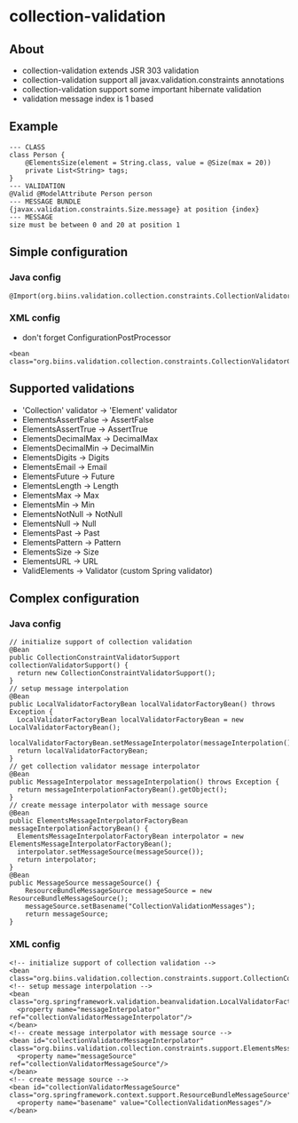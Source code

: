 # collection-validation

## About

* collection-validation extends JSR 303 validation
* collection-validation support all javax.validation.constraints annotations
* collection-validation support some important hibernate validation
* validation message index is 1 based

## Example
```
--- CLASS
class Person {
    @ElementsSize(element = String.class, value = @Size(max = 20))
    private List<String> tags;
}
--- VALIDATION
@Valid @ModelAttribute Person person
--- MESSAGE BUNDLE
{javax.validation.constraints.Size.message} at position {index}
--- MESSAGE
size must be between 0 and 20 at position 1
```

## Simple configuration

### Java config
```
@Import(org.biins.validation.collection.constraints.CollectionValidatorConfig)
```
### XML config
* don't forget ConfigurationPostProcessor
```
<bean class="org.biins.validation.collection.constraints.CollectionValidatorConfig"/>
```

## Supported validations

* 'Collection' validator -> 'Element' validator
* ElementsAssertFalse -> AssertFalse
* ElementsAssertTrue -> AssertTrue
* ElementsDecimalMax -> DecimalMax
* ElementsDecimalMin -> DecimalMin
* ElementsDigits -> Digits
* ElementsEmail -> Email
* ElementsFuture -> Future
* ElementsLength -> Length
* ElementsMax -> Max
* ElementsMin -> Min
* ElementsNotNull -> NotNull
* ElementsNull -> Null
* ElementsPast -> Past
* ElementsPattern -> Pattern
* ElementsSize -> Size
* ElementsURL -> URL
* ValidElements -> Validator (custom Spring validator)


## Complex configuration

### Java config
```
// initialize support of collection validation
@Bean
public CollectionConstraintValidatorSupport collectionValidatorSupport() {
  return new CollectionConstraintValidatorSupport();
}
// setup message interpolation
@Bean
public LocalValidatorFactoryBean localValidatorFactoryBean() throws Exception {
  LocalValidatorFactoryBean localValidatorFactoryBean = new LocalValidatorFactoryBean();
  localValidatorFactoryBean.setMessageInterpolator(messageInterpolation());
  return localValidatorFactoryBean;
}
// get collection validator message interpolator
@Bean
public MessageInterpolator messageInterpolation() throws Exception {
  return messageInterpolationFactoryBean().getObject();
}
// create message interpolator with message source
@Bean
public ElementsMessageInterpolatorFactoryBean messageInterpolationFactoryBean() {
  ElementsMessageInterpolatorFactoryBean interpolator = new ElementsMessageInterpolatorFactoryBean();
  interpolator.setMessageSource(messageSource());
  return interpolator;
}
@Bean
public MessageSource messageSource() {
    ResourceBundleMessageSource messageSource = new ResourceBundleMessageSource();
    messageSource.setBasename("CollectionValidationMessages");
    return messageSource;
}
```

### XML config
```
<!-- initialize support of collection validation -->
<bean class="org.biins.validation.collection.constraints.support.CollectionConstraintValidatorSupport"/>
<!-- setup message interpolation -->
<bean class="org.springframework.validation.beanvalidation.LocalValidatorFactoryBean">
  <property name="messageInterpolator" ref="collectionValidatorMessageInterpolator"/>
</bean>
<!-- create message interpolator with message source -->
<bean id="collectionValidatorMessageInterpolator" class="org.biins.validation.collection.constraints.support.ElementsMessageInterpolatorFactoryBean">
  <property name="messageSource" ref="collectionValidatorMessageSource"/>
</bean>
<!-- create message source -->
<bean id="collectionValidatorMessageSource" class="org.springframework.context.support.ResourceBundleMessageSource">
  <property name="basename" value="CollectionValidationMessages"/>
</bean>
```

